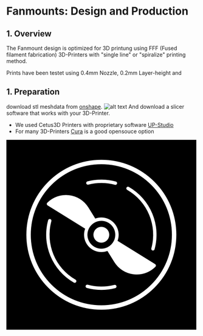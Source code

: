 # Fanmounts: Design and Production

## 1. Overview
The Fanmount design is optimized for 3D printung using FFF (Fused filament fabrication) 3D-Printers with "single line" or "spiralize" printing method.

Prints have been testet using 0.4mm Nozzle, 0.2mm Layer-height and

## 1. Preparation
download stl meshdata from [onshape](https://cad.onshape.com/documents/ddcfb6dbc3c0995de12410c0/w/e1e02359f36b82ffcb0b930d/e/50f627a52f1a834841422c1a).
![alt text](../../assets/pix⁩/fans⁩/onshape_export.gif)
And download a slicer software that works with your 3D-Printer.

- We used Cetus3D Printers with proprietary software
[UP-Studio](https://www.cetus3d.com/download/)
- For many 3D-Printers [Cura](https://ultimaker.com/software/ultimaker-cura) is a good opensouce option




![alt text](../../logo/logo.png)
